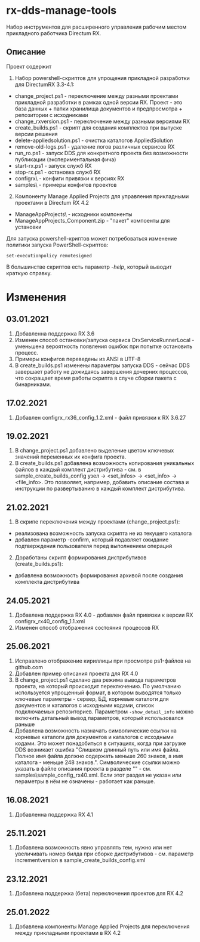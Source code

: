 # rx-dds-manage-tools
Набор инструментов для расширенного управления рабочим местом прикладного работчика Directum RX.

## Описание 

Проект содержит 
1. Набор powershell-скриптов для упрощения прикладной разработки  для DirectumRX 3.3-4.1:
* change_project.ps1 - переключение между разными проектами прикладной разработки в рамках одной версии RX. Проект - это база данных + папки хранилища документов и предпросмотра + репозитории с исходниками
* change_rxversion.ps1 - переключение между разными версиями RX
* create_builds.ps1 - скрипт для создания комплектов при выпуске версии решения
* delete-appliedsolution.ps1 - очистка каталогов AppliedSolution
* remove-old-logs.ps1 - удаление логов различных сервисов RX 
* run_ro.ps1 - запуск DDS для конкретного проекта без возможности публикации (экспериментальная фича)
* start-rx.ps1 - запуск служб RX
* stop-rx.ps1 - остановка служб RX
* configrx\ - конфиги привязки к версиях RX
* samples\ - примеры конфигов проектов
2. Компоненту Manage Applied Projects для управления прикладными проектами в Directum RX 4.2
* ManageAppProjects\ - исходники компоненты
* ManageAppProjects_Component.zip - "пакет" компоенты для установки

Для запуска powershell-криптов может потребоваться изменение политики запуска PowerShell-скриптов:
```
set-executionpolicy remotesigned
```

В большинстве скриптов есть параметр *-help*, который выводит краткую справку.

# Изменения

## 03.01.2021
1. Добавленна поддержка RX 3.6
2. Изменен способ остановки/запуска сервиса DrxServiceRunnerLocal - уменьшена вероятность появления ошибок при попытке остановить процесс.
3. Примеры конфигов переведены из ANSI в UTF-8
4. В create_builds.ps1 изменены параметры запуска DDS - сейчас DDS завершает работу не дожидаясь завершения дочерних процессов, что сокращает время работы скрипта в случе сборки пакета с бинарниками.

## 17.02.2021
1. Добавлен configrx\_rx36_config_1.2.xml - файл привязки к RX 3.6.27

## 19.02.2021
1. В change_project.ps1 добавлено выделение цветом ключевых значений переменных их конфига проекта.
2. В create_builds.ps1 добавлена возможность копирования уникальных файлов в каждый комплект дистрибутива - см. в sample_create_builds_config узел <settings> -> <set_infos> -> <set_info> -> <file_info>. Это позволяет, например, добавить описание состава и инструкции по развертыванию в каждый комплект дистрибутива.

## 21.02.2021
1. В скрипе переключения между проектами (change_project.ps1):
* реализована возможность запуска скрипта не из текущего каталога
* добавлен параметр -confirm, который подавляет ожидание подтверждения пользователя перед выполнением операций
2. Доработаны скрипт формирования дистрибутивов (create_builds.ps1):
* добавлена возможность формирования архивой после создания комплекта дистрибутива

## 24.05.2021
1. Добавлена поддержка RX 4.0 - добавлен файл привязки к версии RX configrx\_rx40_config_1.1.xml 
2. Изменен способ отображения состояния процессов RX

## 25.06.2021
1. Исправлено отображение кириллицы при просмотре ps1-файлов на github.com
2. Добавлен пример описания проекта для RX 4.0
3. В change_project.ps1 сделано два режима вывода параметров проекта, на который происходит переключению. По умолчанию используется упрощенный формат, в котором выводятся
только ключевые параметры  - сервер, БД, корневые каталоги для документов и каталогов с исходными кодами, список подключаемых репозиториев. 
Параметром `-show_detail_info` можно включить детальный вывод параметров, который использовался раньше
3. Добавлена возможность назначать символические ссылки на корневые каталоги для документов и каталогов с исходными кодами. 
Это может понадобиться в ситуациях, когда при загрузке DDS возникает ошибка "Слишком длинный путь или имя файла. Полное имя файла должно содержать меньше 260 знаков, а имя каталога - меньше 248 знаков.".
Символические ссылки можно указать в файле описания проекта в разделе "<SymLinks>" - см. samples\sample_config_rx40.xml.
Если этот раздел не указан или пераметры в нём не означены - работает как раньше.

## 16.08.2021
1. Добавленна поддержка RX 4.1

## 25.11.2021
1. Добавлена возможность явно управлять тем, нужно или нет увеличивать номер билда при сборке дистрибутивов - см. параметр incrementversion
в sample_create_builds_config.xml

## 23.12.2021 
1. Добавлена поддержка (бета) переключения проектов для RX 4.2

## 25.01.2022
1. Добавлена компоненты Manage Applied Projects для переключения между прикладными проектами в RX 4.2